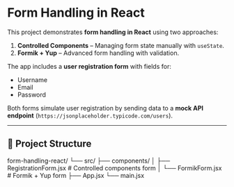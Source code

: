 # Form Handling in React

This project demonstrates **form handling in React** using two approaches:
1. **Controlled Components** – Managing form state manually with `useState`.
2. **Formik + Yup** – Advanced form handling with validation.

The app includes a **user registration form** with fields for:
- Username
- Email
- Password

Both forms simulate user registration by sending data to a **mock API endpoint** (`https://jsonplaceholder.typicode.com/users`).

---

## 📂 Project Structure
form-handling-react/ └── src/ ├── components/ │   ├── RegistrationForm.jsx   # Controlled components form │   └── FormikForm.jsx         # Formik + Yup form ├── App.jsx └── main.jsx

